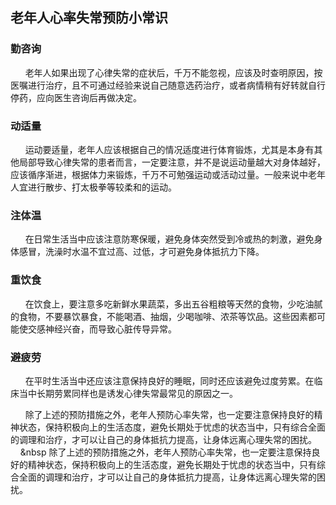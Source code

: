 ## 老年人心率失常预防小常识

### 勤咨询

&nbsp;&nbsp;&nbsp;&nbsp;&nbsp;&nbsp;老年人如果出现了心律失常的症状后，千万不能忽视，应该及时查明原因，按医嘱进行治疗，且不可通过经验来说自己随意选药治疗，或者病情稍有好转就自行停药，应向医生咨询后再做决定。

### 动适量
&nbsp;&nbsp;&nbsp;&nbsp;&nbsp;&nbsp;运动要适量，老年人应该根据自己的情况适度进行体育锻炼，尤其是本身有其他局部导致心律失常的患者而言，一定要注意，并不是说运动量越大对身体越好，应该循序渐进，根据体力来锻炼，千万不可勉强运动或活动过量。一般来说中老年人宜进行散步、打太极拳等较柔和的运动。

### 注体温
&nbsp;&nbsp;&nbsp;&nbsp;&nbsp;&nbsp;在日常生活当中应该注意防寒保暖，避免身体突然受到冷或热的刺激，避免身体感冒，洗澡时水温不宜过高、过低，才可避免身体抵抗力下降。
### 重饮食
&nbsp;&nbsp;&nbsp;&nbsp;&nbsp;&nbsp;在饮食上，要注意多吃新鲜水果蔬菜，多出五谷粗粮等天然的食物，少吃油腻的食物，不要暴饮暴食，不能喝酒、抽烟，少喝咖啡、浓茶等饮品。这些因素都可能使交感神经兴奋，而导致心脏传导异常。
### 避疲劳
&nbsp;&nbsp;&nbsp;&nbsp;&nbsp;&nbsp;在平时生活当中还应该注意保持良好的睡眠，同时还应该避免过度劳累。在临床当中长期劳累同样也是诱发心律失常最常见的原因之一。   

&nbsp;&nbsp;&nbsp;&nbsp;&nbsp;&nbsp;除了上述的预防措施之外，老年人预防心率失常，也一定要注意保持良好的精神状态，保持积极向上的生活态度，避免长期处于忧虑的状态当中，只有综合全面的调理和治疗，才可以让自己的身体抵抗力提高，让身体远离心理失常的困扰。
&nbsp;&nbsp;&nbsp;&nbsp;&nbsp&nbsp;除了上述的预防措施之外，老年人预防心率失常，也一定要注意保持良好的精神状态，保持积极向上的生活态度，避免长期处于忧虑的状态当中，只有综合全面的调理和治疗，才可以让自己的身体抵抗力提高，让身体远离心理失常的困扰。

<br><br><br><br><br><br><br><br>   